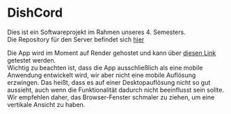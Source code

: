 # DishCord 

Dies ist ein Softwareprojekt im Rahmen unseres 4. Semesters. \
Die Repository für den Server befindet sich [hier](https://github.com/Rheo332/DishCord-Server)

Die App wird im Moment auf Render gehostet und kann über [diesen Link](https://dishcord-pwa.onrender.com/) getestet werden. \
Wichtig zu beachten ist, dass die App ausschließlich als eine mobile Anwendung entwickelt wird, wir aber nicht eine mobile Auflösung erzwingen. Das heißt, dass es auf einer Desktopauflösung nicht so gut aussieht, auch wenn die Funktionalität dadurch nicht beeinflusst sein sollte. \
Wir empfehlen daher, das Browser-Fenster schmaler zu ziehen, um eine vertikale Ansicht zu haben.
